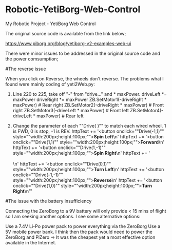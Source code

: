 # Robotic-YetiBorg-Web-Control
My Robotic Project - YetiBorg Web Control

The original source code is available from the link below;

https://www.piborg.org/blog/yetiborg-v2-examples-web-ui

There were minor issues to be addressed in the original source code and the power comsumption;

#The reverse issue

When you click on Reverse, the wheels don't reverse.
The problems what I found were mainly coding of yeti2Web.py:

1. Line 220 to 225, take off "-" from "drive..." and  * maxPower.
            driveLeft *= maxPower
            driveRight *= maxPower
            ZB.SetMotor1(-driveRight * maxPower) # Rear right
            ZB.SetMotor2(-driveRight * maxPower) # Front right
            ZB.SetMotor3(-driveLeft  * maxPower) # Front left
            ZB.SetMotor4(-driveLeft  * maxPower) # Rear left

2. Change the parameter of each ""Drive( )"" to match each wired wheel. 1 is FWD, 0 is stop, -1 is REV.
            httpText += '<button onclick=""Drive(-1,1)"" style=""width:200px;height:100px;""><b>Spin Left</b></button>\n'
            httpText += '<button onclick=""Drive(1,1)"" style=""width:200px;height:100px;""><b>Forward</b></button>\n'
            httpText += '<button onclick=""Drive(1,-1)"" style=""width:200px;height:100px;""><b>Spin Right</b></button>\n'
            httpText += '<br /><br />\n'
            httpText += '<button onclick=""Drive(0,1)"" style=""width:200px;height:100px;""><b>Turn Left</b></button>\n'
            httpText += '<button onclick=""Drive(-1,-1)"" style=""width:200px;height:100px;""><b>Reverse</b></button>\n'
            httpText += '<button onclick=""Drive(1,0)"" style=""width:200px;height:100px;""><b>Turn Right</b></button>\n'"
            
#The issue with the battery insufficiency

Connecting the ZeroBorg to a 9V battery will only provide < 15 mins of flight so I am seeking another options. I see some alternative options:

Use a 7.4V Li-Po power pack to power everything via the ZeroBorg
Use a 5V mobile power bank. I think then the pack would need to power the ZeroBorg and PiZero => It was the cheapest yet a most effective option available in the Internet.
